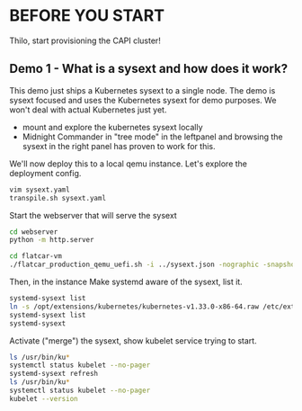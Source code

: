 # BEFORE YOU START

Thilo, start provisioning the CAPI cluster!

## Demo 1 - What is a sysext and how does it work?

This demo just ships a Kubernetes sysext to a single node.
The demo is sysext focused and uses the Kubernetes sysext for demo purposes.
We won't deal with actual Kubernetes just yet.

* mount and explore the kubernetes sysext locally
* Midnight Commander in "tree mode" in the leftpanel and browsing the sysext
  in the right panel has proven to work for this.

We'll now deploy this to a local qemu instance.
Let's explore the deployment config.

```bash
vim sysext.yaml
transpile.sh sysext.yaml
```

Start the webserver that will serve the sysext
```bash
cd webserver
python -m http.server
```

```bash
cd flatcar-vm
./flatcar_production_qemu_uefi.sh -i ../sysext.json -nographic -snapshot
```

Then, in the instance
Make systemd aware of the sysext, list it.
```bash
systemd-sysext list
ln -s /opt/extensions/kubernetes/kubernetes-v1.33.0-x86-64.raw /etc/extensions/kubernetes.raw
systemd-sysext list
systemd-sysext
```
Activate ("merge") the sysext, show kubelet service trying to start.
```bash
ls /usr/bin/ku*
systemctl status kubelet --no-pager
systemd-sysext refresh
ls /usr/bin/ku*
systemctl status kubelet --no-pager
kubelet --version
```
